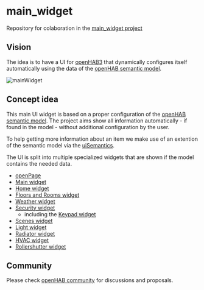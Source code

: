 # main_widget
Repository for colaboration in the [main_widget project](https://community.openhab.org/t/oh3-main-ui-main-widget-part-1-the-main-widget/138812)

## Vision
The idea is to have a UI for [openHAB3](https://www.openhab.org/) that dynamically  configures itself automatically using the data of the [openHAB semantic model](https://www.openhab.org/docs/tutorial/model.html#semantic-model).

![mainWidget](images/mainWidget_overview.jpg)

## Concept idea
This main UI widget is based on a proper configuration of the [openHAB semantic model](https://www.openhab.org/docs/tutorial/model.html#semantic-model). The project aims show all information automatically - if found in the model - without additional configuration by the user.

To help getting more information about an item we make use of an extention of the semantic model via the [uiSemantics](https://community.openhab.org/t/semantic-ui-using-enriched-semantic-to-ease-ui-creation/116882).

The UI is split into multiple specialized widgets that are shown if the model contains the needed data.

* [openPage](mainWidget/openPage.md)
* [Main widget](mainWidget/main_widget.md)
* [Home widget](mainWidget/main_widget_Home.md)
* [Floors and Rooms widget](mainWidget/main_widget_FloorsAndRooms.md)
* [Weather widget](Weather/main_widget_Weather_Card.md)
* [Security widget](Security/main_widget_Security_Card.md)
  * including the [Keypad widget](Security/main_widget_Security_Keypad.md)
* [Scenes widget](Scenes/main_widget_Scene_Card.md)
* [Light widget](Lights/main_widget_Light_Card.md)
* [Radiator widget](RadiatorControl/main_widget_RadiatorControl_Card.md)
* [HVAC widget](HVAC/main_widget_HVAC_Card.md)
* [Rollershutter widget](Rollershutter/main_widget_Rollershutter_Card.md)

## Community
Please check [openHAB community](https://community.openhab.org/t/oh3-main-ui-new-main-widget-development-and-testing-wip/138794) for discussions and proposals.
